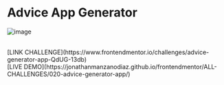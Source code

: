 # Advice App Generator
![image](https://github.com/JonathanManzanoDiaz/Advice-App-Generator/assets/43423216/9a389e88-eb59-4006-803f-af7c9dd39044)

<br>
[LINK CHALLENGE](https://www.frontendmentor.io/challenges/advice-generator-app-QdUG-13db)
<br>
[LIVE DEMO](https://jonathanmanzanodiaz.github.io/frontendmentor/ALL-CHALLENGES/020-advice-generator-app/)
